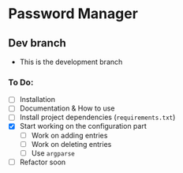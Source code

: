 # Password Manager
## Dev branch
- This is the development branch

### To Do:
- [ ] Installation
- [ ] Documentation & How to use
- [ ] Install project dependencies (`requirements.txt`)
- [x] Start working on the configuration part
    - [ ] Work on adding entries
    - [ ] Work on deleting entries
    - [ ] Use `argparse`
- [ ] Refactor soon
